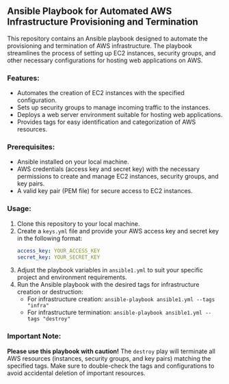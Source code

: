 ## Ansible Playbook for Automated AWS Infrastructure Provisioning and Termination

This repository contains an Ansible playbook designed to automate the provisioning and termination of AWS infrastructure. The playbook streamlines the process of setting up EC2 instances, security groups, and other necessary configurations for hosting web applications on AWS.

### Features:
- Automates the creation of EC2 instances with the specified configuration.
- Sets up security groups to manage incoming traffic to the instances.
- Deploys a web server environment suitable for hosting web applications.
- Provides tags for easy identification and categorization of AWS resources.

### Prerequisites:
- Ansible installed on your local machine.
- AWS credentials (access key and secret key) with the necessary permissions to create and manage EC2 instances, security groups, and key pairs.
- A valid key pair (PEM file) for secure access to EC2 instances.

### Usage:
1. Clone this repository to your local machine.
2. Create a `keys.yml` file and provide your AWS access key and secret key in the following format:
   ```yaml
   access_key: YOUR_ACCESS_KEY
   secret_key: YOUR_SECRET_KEY
   ```
3. Adjust the playbook variables in `ansible1.yml` to suit your specific project and environment requirements.
4. Run the Ansible playbook with the desired tags for infrastructure creation or destruction:
   - For infrastructure creation: `ansible-playbook ansible1.yml --tags "infra"`
   - For infrastructure termination: `ansible-playbook ansible1.yml --tags "destroy"`

### Important Note:
**Please use this playbook with caution!** The `destroy` play will terminate all AWS resources (instances, security groups, and key pairs) matching the specified tags. Make sure to double-check the tags and configurations to avoid accidental deletion of important resources.

